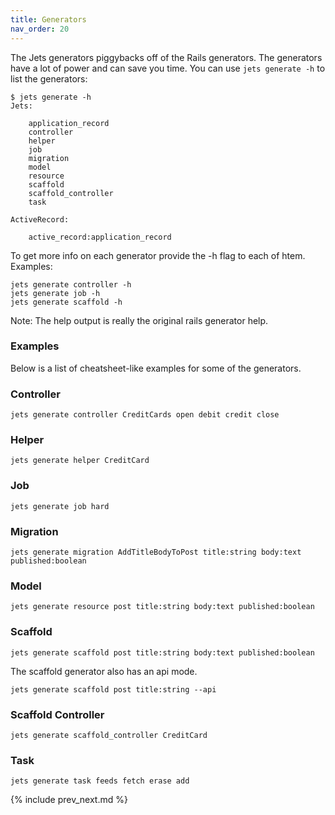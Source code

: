 ```yaml
---
title: Generators
nav_order: 20
---
```


The Jets generators piggybacks off of the Rails generators. The generators have a lot of power and can save you time. You can use `jets generate -h` to list the generators:

    $ jets generate -h
    Jets:

        application_record
        controller
        helper
        job
        migration
        model
        resource
        scaffold
        scaffold_controller
        task

    ActiveRecord:

        active_record:application_record

To get more info on each generator provide the -h flag to each of htem. Examples:

    jets generate controller -h
    jets generate job -h
    jets generate scaffold -h

Note: The help output is really the original rails generator help.

### Examples

Below is a list of cheatsheet-like examples for some of the generators.

### Controller

    jets generate controller CreditCards open debit credit close

### Helper

    jets generate helper CreditCard

### Job

    jets generate job hard

### Migration

    jets generate migration AddTitleBodyToPost title:string body:text published:boolean

### Model

    jets generate resource post title:string body:text published:boolean

### Scaffold

    jets generate scaffold post title:string body:text published:boolean

The scaffold generator also has an api mode.

    jets generate scaffold post title:string --api

### Scaffold Controller

    jets generate scaffold_controller CreditCard

### Task

    jets generate task feeds fetch erase add

{% include prev_next.md %}